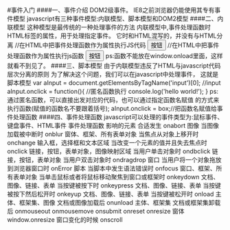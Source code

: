 #事件入门
####一、事件介绍
    DOM2级事件。
    IE8之前浏览器仍能使用其专有事件模型
    javascript有三种事件模型:内联模型、脚本模型和DOM2模型
####二、内联模型
    这种模型是最传统的一种处理事件的方法
    内联模型中,事件处理函数时HTML标签的属性，用于处理指定事件。
    它时和HTML混写的，并没有与HTML分离
    //在HTML中把事件处理函数作为属性执行JS代码
    <input type="button" value="按钮" onclick="alert('Lee')"/>
    //在HTML中把事件处理函数作为属性执行js函数
    <input type="button" value="按钮" onclick="box();"/>
    ps:函数不能放在window.onload里面，这样就看不到见了。
####三、脚本模型
    由于内联模型违反了HTML与javascript代码层次分离的原则
    为了解决这个问题，我们可以在javascript中处理事件，
    这就是脚本模型
    var aInput = document.getElementsByTagName('input')[0];
    //input
    aInput.onclick = function(){  //匿名函数执行
      console.log('hello world!');
    }
    ps:通过匿名函数，可以直接出发对应的代码，也可以通过指定函数名赋值
    的方式来执行函数(赋值的函数名不要跟着括号);
    aInput.onclick = box;//把函数名赋值给事件处理函数
####四、事件处理函数
    javascript可以处理的事件类型为:鼠标事件、键盘事件、HTML事件
    事件处理函数  影响的元素     合适发生
    onabort          图像     当图像加载被中断时
    onblur  窗体、框架、所有表单对象    当焦点从对象上移开时
    onchange 输入框，选择框和文本区域   当改变一个元素的值并且失去焦点时
    onclick  链接，按钮，表单对象，图像映射区域  当用户单击对象时
    ondbclick 链接，按钮，表单对象   当用户双击对象时
    ondragdrop  窗口                当用户将一个对象拖放到浏览器窗口时
    onError     脚本           当脚本中发生语法错误时
    onfocus  窗口、框架、所有表单对象  当单击鼠标或者将鼠标移动聚焦到窗口或框架时
    onkeydown  文档、图像、链接、表单  当按键被按下时
    onkeypress 文档、图像、链接、表单  当按键被按下然后松开时
    onkeyup  文档、图像、链接、表单  当按键被松开时
    onload   主体、框架集、图像      文档或图像加载后
    onunload 主体、框架集            文档或框架集卸载后
    onmouseout
    onmousemove
    onsubmit
    onreset
    onresize  窗体window.onresize            窗口变化的时候
    onscroll
